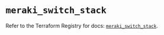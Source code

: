 # `meraki_switch_stack`

Refer to the Terraform Registry for docs: [`meraki_switch_stack`](https://registry.terraform.io/providers/ciscodevnet/meraki/1.7.1/docs/resources/switch_stack).
